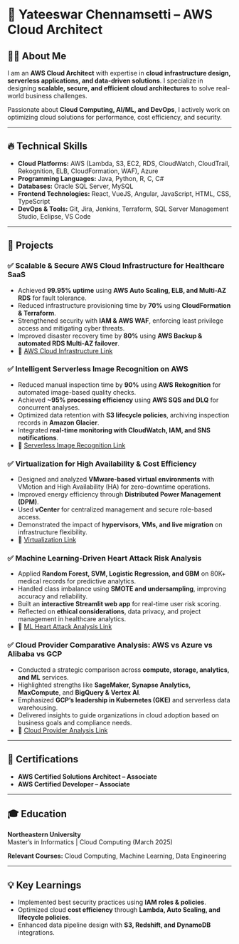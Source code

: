 # 🌟 Yateeswar Chennamsetti – AWS Cloud Architect

## 👨‍💻 About Me  
I am an **AWS Cloud Architect** with expertise in **cloud infrastructure design, serverless applications, and data-driven solutions**. I specialize in designing **scalable, secure, and efficient cloud architectures** to solve real-world business challenges.

Passionate about **Cloud Computing, AI/ML, and DevOps**, I actively work on optimizing cloud solutions for performance, cost efficiency, and security.

---
## 🔥 Technical Skills  

- **Cloud Platforms:** AWS (Lambda, S3, EC2, RDS, CloudWatch, CloudTrail, Rekognition, ELB, CloudFormation, WAF), Azure  
- **Programming Languages:** Java, Python, R, C, C#  
- **Databases:** Oracle SQL Server, MySQL  
- **Frontend Technologies:** React, VueJS, Angular, JavaScript, HTML, CSS, TypeScript  
- **DevOps & Tools:** Git, Jira, Jenkins, Terraform, SQL Server Management Studio, Eclipse, VS Code  

---

## 🚀 Projects  

### ✅ Scalable & Secure AWS Cloud Infrastructure for Healthcare SaaS  
- Achieved **99.95% uptime** using **AWS Auto Scaling, ELB, and Multi-AZ RDS** for fault tolerance.  
- Reduced infrastructure provisioning time by **70%** using **CloudFormation & Terraform**.  
- Strengthened security with **IAM & AWS WAF**, enforcing least privilege access and mitigating cyber threats.  
- Improved disaster recovery time by **80%** using **AWS Backup & automated RDS Multi-AZ failover**.  
- 🔗 [AWS Cloud Infrastructure Link](https://github.com/chyateeswar4/AWS-Cloud-Infrastructure-for-Healthcare)

### ✅ Intelligent Serverless Image Recognition on AWS  
- Reduced manual inspection time by **90%** using **AWS Rekognition** for automated image-based quality checks.  
- Achieved **~95% processing efficiency** using **AWS SQS and DLQ** for concurrent analyses.  
- Optimized data retention with **S3 lifecycle policies**, archiving inspection records in **Amazon Glacier**.  
- Integrated **real-time monitoring with CloudWatch, IAM, and SNS notifications**.  
- 🔗 [Serverless Image Recognition Link](https://github.com/chyateeswar4/Serverless-Image-Recognition)  

### ✅ Virtualization for High Availability & Cost Efficiency  
- Designed and analyzed **VMware-based virtual environments** with VMotion and High Availability (HA) for zero-downtime operations.  
- Improved energy efficiency through **Distributed Power Management (DPM)**.  
- Used **vCenter** for centralized management and secure role-based access.  
- Demonstrated the impact of **hypervisors, VMs, and live migration** on infrastructure flexibility.
- 🔗 [Virtualization Link](https://github.com/chyateeswar4/Virtualization)

### ✅ Machine Learning-Driven Heart Attack Risk Analysis  
- Applied **Random Forest, SVM, Logistic Regression, and GBM** on 80K+ medical records for predictive analytics.  
- Handled class imbalance using **SMOTE and undersampling**, improving accuracy and reliability.  
- Built an **interactive Streamlit web app** for real-time user risk scoring.  
- Reflected on **ethical considerations**, data privacy, and project management in healthcare analytics.  
- 🔗 [ML Heart Attack Analysis Link](https://github.com/chyateeswar4/ML-Heart-Attack-Risk-Analysis)

### ✅ Cloud Provider Comparative Analysis: AWS vs Azure vs Alibaba vs GCP  
- Conducted a strategic comparison across **compute, storage, analytics, and ML** services.  
- Highlighted strengths like **SageMaker, Synapse Analytics, MaxCompute**, and **BigQuery & Vertex AI**.  
- Emphasized **GCP’s leadership in Kubernetes (GKE)** and serverless data warehousing.  
- Delivered insights to guide organizations in cloud adoption based on business goals and compliance needs.
- 🔗 [Cloud Provider Analysis Link](https://github.com/chyateeswar4/Cloud-Provider-Comparative-Analysis)

---

## 📜 Certifications  

- **AWS Certified Solutions Architect – Associate**  
- **AWS Certified Developer – Associate**  

---

## 🎓 Education  

**Northeastern University**  
Master’s in Informatics | Cloud Computing (March 2025)

**Relevant Courses:** Cloud Computing, Machine Learning, Data Engineering  

---

## 💡 Key Learnings  

- Implemented best security practices using **IAM roles & policies**.  
- Optimized cloud **cost efficiency** through **Lambda, Auto Scaling, and lifecycle policies**.  
- Enhanced data pipeline design with **S3, Redshift, and DynamoDB** integrations.
